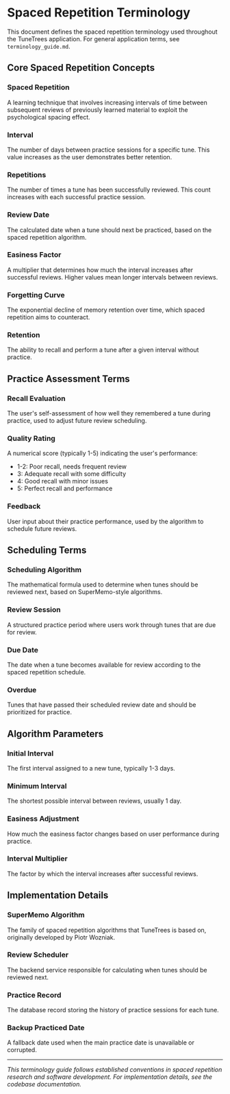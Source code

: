 # Spaced Repetition Terminology

This document defines the spaced repetition terminology used throughout the TuneTrees application. For general application terms, see `terminology_guide.md`.

## Core Spaced Repetition Concepts

### Spaced Repetition
A learning technique that involves increasing intervals of time between subsequent reviews of previously learned material to exploit the psychological spacing effect.

### Interval
The number of days between practice sessions for a specific tune. This value increases as the user demonstrates better retention.

### Repetitions
The number of times a tune has been successfully reviewed. This count increases with each successful practice session.

### Review Date
The calculated date when a tune should next be practiced, based on the spaced repetition algorithm.

### Easiness Factor
A multiplier that determines how much the interval increases after successful reviews. Higher values mean longer intervals between reviews.

### Forgetting Curve
The exponential decline of memory retention over time, which spaced repetition aims to counteract.

### Retention
The ability to recall and perform a tune after a given interval without practice.

## Practice Assessment Terms

### Recall Evaluation
The user's self-assessment of how well they remembered a tune during practice, used to adjust future review scheduling.

### Quality Rating
A numerical score (typically 1-5) indicating the user's performance:
- 1-2: Poor recall, needs frequent review
- 3: Adequate recall with some difficulty
- 4: Good recall with minor issues
- 5: Perfect recall and performance

### Feedback
User input about their practice performance, used by the algorithm to schedule future reviews.

## Scheduling Terms

### Scheduling Algorithm
The mathematical formula used to determine when tunes should be reviewed next, based on SuperMemo-style algorithms.

### Review Session
A structured practice period where users work through tunes that are due for review.

### Due Date
The date when a tune becomes available for review according to the spaced repetition schedule.

### Overdue
Tunes that have passed their scheduled review date and should be prioritized for practice.

## Algorithm Parameters

### Initial Interval
The first interval assigned to a new tune, typically 1-3 days.

### Minimum Interval
The shortest possible interval between reviews, usually 1 day.

### Easiness Adjustment
How much the easiness factor changes based on user performance during practice.

### Interval Multiplier
The factor by which the interval increases after successful reviews.

## Implementation Details

### SuperMemo Algorithm
The family of spaced repetition algorithms that TuneTrees is based on, originally developed by Piotr Wozniak.

### Review Scheduler
The backend service responsible for calculating when tunes should be reviewed next.

### Practice Record
The database record storing the history of practice sessions for each tune.

### Backup Practiced Date
A fallback date used when the main practice date is unavailable or corrupted.

---

*This terminology guide follows established conventions in spaced repetition research and software development. For implementation details, see the codebase documentation.*
